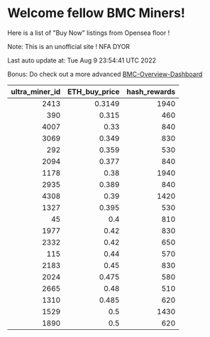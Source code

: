 # Welcome fellow BMC Miners!
Here is a list of "Buy Now" listings from Opensea floor !

Note: This is an unofficial site ! NFA DYOR

Last auto update at: Tue Aug  9 23:54:41 UTC 2022

Bonus: Do check out a more advanced [BMC-Overview-Dashboard](https://dune.com/defifunk/BMC-Overview-Dashboard)


|   ultra_miner_id |   ETH_buy_price |   hash_rewards |
|-----------------:|----------------:|---------------:|
|             2413 |          0.3149 |           1940 |
|              390 |          0.315  |            460 |
|             4007 |          0.33   |            840 |
|             3069 |          0.349  |            830 |
|              292 |          0.359  |            530 |
|             2094 |          0.377  |            840 |
|             1178 |          0.38   |           1940 |
|             2935 |          0.389  |            840 |
|             4308 |          0.39   |           1420 |
|             1327 |          0.395  |            530 |
|               45 |          0.4    |            810 |
|             1977 |          0.42   |            830 |
|             2332 |          0.42   |            650 |
|              115 |          0.44   |            570 |
|             2183 |          0.45   |            830 |
|             2024 |          0.475  |            580 |
|             2665 |          0.48   |            510 |
|             1310 |          0.485  |            620 |
|             1529 |          0.5    |           1430 |
|             1890 |          0.5    |            620 |